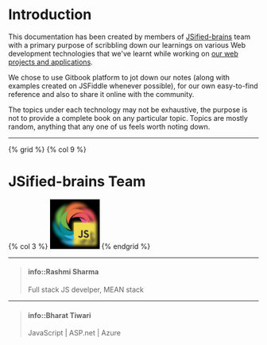 # Introduction

This documentation has been created by members of [JSified-brains](https://github.com/jsified-brains) team with a primary purpose of scribbling down our learnings on various Web development technologies that we've learnt while working on [our web projects and applications](https://github.com/jsified-brains). 

We chose to use Gitbook platform to jot down our notes (along with examples created on JSFiddle whenever possible), for our own easy-to-find reference and also to share it online with the community. 

The topics under each technology may not be exhaustive, the purpose is not to provide a complete book on any particular topic. Topics are mostly random, anything that any one of us feels worth noting down.

---
{% grid %}
  {% col 9 %} <h1>JSified-brains Team</h1>
  {% col 3 %} <img src="/assets/jsifiedBrains.jpg" alt="Drawing" style="width: 100px;height:100px;"/>
{% endgrid %}

___

> #### info::Rashmi Sharma
> Full stack JS develper, MEAN stack
> 

___


> #### info::Bharat Tiwari
> JavaScript | ASP.net | Azure
> 
 


<!--
<div class="jsb-thumbnailList">
  <div>
  <ul>

    <li>
      <img src="http://socialeum.com/71-large_default/1000-google-followers.jpg" height="100" width="100" />
      <h3>Rashmi Sharma</h3>
      <p style="margin-top:-5px">Front-end developer
      <span>A front-end developer who  aspires to awe the world. I ❤ CSS & JavaScript.</span>
      </p>
    </li>
    
    <li>
      <img src="http://socialeum.com/71-large_default/1000-google-followers.jpg" height="100" width="100" />
      <h3>Bharat Tiwari</h3>
      <p>JavaScript | ASP.net | Azure</p>
    </li>

  </ul>
  </div>
</div>
-->



 

<!--
{% method %}
## Install {#install}

The first thing is to get the GitBook API client.

{% sample lang="js" %}
```bash
$ npm install gitbook-api
```

{% sample lang="go" %}
```bash
$ go get github.com/GitbookIO/go-gitbook-api
```
{% endmethod %}

https://github.com/GitbookIO/theme-api
-->